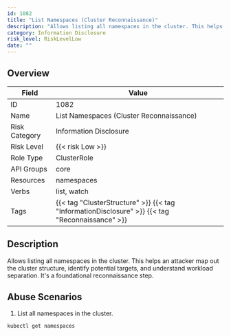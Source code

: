 ```yaml
---
id: 1082
title: "List Namespaces (Cluster Reconnaissance)"
description: "Allows listing all namespaces in the cluster. This helps an attacker map out the cluster structure, identify potential targets, and understand workload separation. It's a foundational reconnaissance step."
category: Information Disclosure
risk_level: RiskLevelLow
date: ""
---
```


## Overview

| Field         | Value                                                                                           |
| ------------- | ----------------------------------------------------------------------------------------------- |
| ID            | 1082                                                                                            |
| Name          | List Namespaces (Cluster Reconnaissance)                                                        |
| Risk Category | Information Disclosure                                                                          |
| Risk Level    | {{< risk Low >}}                                                                                |
| Role Type     | ClusterRole                                                                                     |
| API Groups    | core                                                                                            |
| Resources     | namespaces                                                                                      |
| Verbs         | list, watch                                                                                     |
| Tags          | {{< tag "ClusterStructure" >}} {{< tag "InformationDisclosure" >}} {{< tag "Reconnaissance" >}} |

## Description

Allows listing all namespaces in the cluster. This helps an attacker map out the cluster structure, identify potential targets, and understand workload separation. It's a foundational reconnaissance step.

## Abuse Scenarios

1. List all namespaces in the cluster.

```bash {copy=true}
kubectl get namespaces

```
